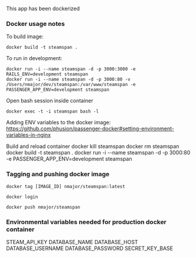 This app has been dockerized

### Docker usage notes

To build image:

    docker build -t steamspan .

To run in development:

    docker run -i --name steamspan -d -p 3000:3000 -e RAILS_ENV=development steamspan
    docker run -i --name steamspan -d -p 3000:80 -v /Users/nmajor/dev/steamspan:/var/www/steamspan -e PASSENGER_APP_ENV=development steamspan

Open bash session inside container

    docker exec -t -i steamspan bash -l

Adding ENV variables to the docker image: https://github.com/phusion/passenger-docker#setting-environment-variables-in-nginx


Build and reload container
    docker kill steamspan
    docker rm steamspan
    docker build -t steamspan .
    docker run -i --name steamspan -d -p 3000:80 -e PASSENGER_APP_ENV=development steamspan


### Tagging and pushing docker image

    docker tag [IMAGE_ID] nmajor/steamspan:latest

    docker login

    docker push nmajor/steamspan


### Environmental variables needed for production docker container

STEAM_API_KEY
DATABASE_NAME
DATABASE_HOST
DATABASE_USERNAME
DATABASE_PASSWORD
SECRET_KEY_BASE